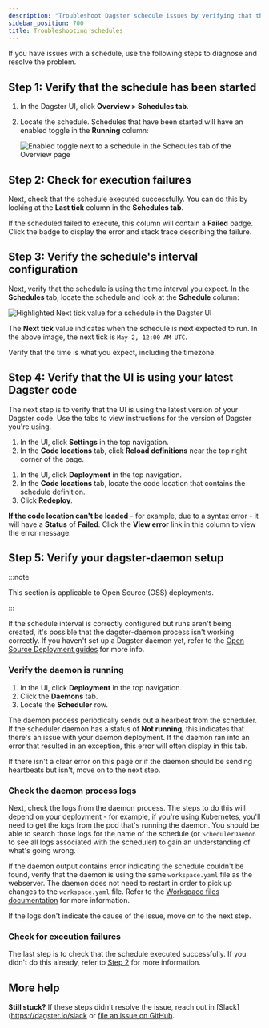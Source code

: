 ```yaml
---
description: "Troubleshoot Dagster schedule issues by verifying that the schedule is included in the Definitions object, the schedule has started, the execution succeeded, the schedule's interval is configured correctly, the code version is correct on Dagster, and that the dagster-daemon is properly set up."
sidebar_position: 700
title: Troubleshooting schedules
---
```


If you have issues with a schedule, use the following steps to diagnose and resolve the problem.

## Step 1: Verify that the schedule has been started

1. In the Dagster UI, click **Overview > Schedules tab**.
2. Locate the schedule. Schedules that have been started will have an enabled toggle in the **Running** column:

   ![Enabled toggle next to a schedule in the Schedules tab of the Overview page](/images/guides/automate/schedules/schedules-enabled-toggle.png)

## Step 2: Check for execution failures

Next, check that the schedule executed successfully. You can do this by looking at the **Last tick** column in the **Schedules tab**.

If the scheduled failed to execute, this column will contain a **Failed** badge. Click the badge to display the error and stack trace describing the failure.

## Step 3: Verify the schedule's interval configuration

Next, verify that the schedule is using the time interval you expect. In the **Schedules** tab, locate the schedule and look at the **Schedule** column:

![Highlighted Next tick value for a schedule in the Dagster UI](/images/guides/automate/schedules/schedules-next-tick.png)

The **Next tick** value indicates when the schedule is next expected to run. In the above image, the next tick is `May 2, 12:00 AM UTC`.

Verify that the time is what you expect, including the timezone.

## Step 4: Verify that the UI is using your latest Dagster code

The next step is to verify that the UI is using the latest version of your Dagster code. Use the tabs to view instructions for the version of Dagster you're using.

<Tabs>
<TabItem value="Local webserver or Dagster OSS">

1. In the UI, click **Settings** in the top navigation.
2. In the **Code locations** tab, click **Reload definitions** near the top right corner of the page.

</TabItem>
<TabItem value="Dagster+">

1. In the UI, click **Deployment** in the top navigation.
2. In the **Code locations** tab, locate the code location that contains the schedule definition.
3. Click **Redeploy**.

</TabItem>
</Tabs>

**If the code location can't be loaded** - for example, due to a syntax error - it will have a **Status** of **Failed**. Click the **View error** link in this column to view the error message.

## Step 5: Verify your dagster-daemon setup

:::note

This section is applicable to Open Source (OSS) deployments.

:::

If the schedule interval is correctly configured but runs aren't being created, it's possible that the dagster-daemon process isn't working correctly. If you haven't set up a Dagster daemon yet, refer to the [Open Source Deployment guides](/deployment/oss/deployment-options) for more info.

### Verify the daemon is running

1. In the UI, click **Deployment** in the top navigation.
2. Click the **Daemons** tab.
3. Locate the **Scheduler** row.

The daemon process periodically sends out a hearbeat from the scheduler. If the scheduler daemon has a status of **Not running**, this indicates that there's an issue with your daemon deployment. If the daemon ran into an error that resulted in an exception, this error will often display in this tab.

If there isn't a clear error on this page or if the daemon should be sending heartbeats but isn't, move on to the next step.

### Check the daemon process logs

Next, check the logs from the daemon process. The steps to do this will depend on your deployment - for example, if you're using Kubernetes, you'll need to get the logs from the pod that's running the daemon. You should be able to search those logs for the name of the schedule (or `SchedulerDaemon` to see all logs associated with the scheduler) to gain an understanding of what's going wrong.

If the daemon output contains error indicating the schedule couldn't be found, verify that the daemon is using the same `workspace.yaml` file as the webserver. The daemon does not need to restart in order to pick up changes to the `workspace.yaml` file. Refer to the [Workspace files documentation](/deployment/code-locations/workspace-yaml) for more information.

If the logs don't indicate the cause of the issue, move on to the next step.

### Check for execution failures

The last step is to check that the schedule executed successfully. If you didn't do this already, refer to [Step 2](#step-2-check-for-execution-failures) for more information.

## More help

**Still stuck?** If these steps didn't resolve the issue, reach out in [Slack](https://dagster.io/slack or [file an issue on GitHub](https://github.com/dagster-io/dagster/issues).
